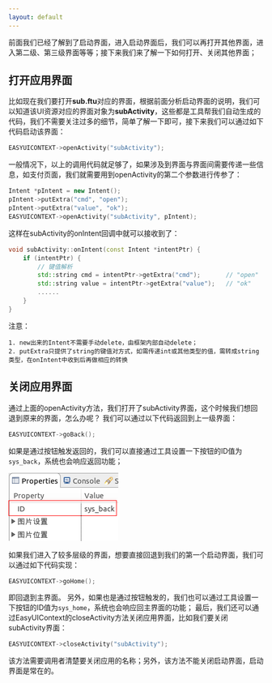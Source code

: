 ```yaml
---
layout: default
---
```

前面我们已经了解到了启动界面，进入启动界面后，我们可以再打开其他界面，进入第二级、第三级界面等等；接下来我们来了解一下如何打开、关闭其他界面；

## 打开应用界面
比如现在我们要打开**sub.ftu**对应的界面，根据前面分析启动界面的说明，我们可以知道该UI资源对应的界面对象为**subActivity**，这些都是工具帮我们自动生成的代码，我们不需要关注过多的细节，简单了解一下即可，接下来我们可以通过如下代码启动该界面：
```c++
EASYUICONTEXT->openActivity("subActivity");
```
一般情况下，以上的调用代码就足够了，如果涉及到界面与界面间需要传递一些信息，如支付页面，我们就需要用到openActivity的第二个参数进行传参了：
```c++
Intent *pIntent = new Intent();
pIntent->putExtra("cmd", "open");
pIntent->putExtra("value", "ok");
EASYUICONTEXT->openActivity("subActivity", pIntent);
```
这样在subActivity的onIntent回调中就可以接收到了：
```c++
void subActivity::onIntent(const Intent *intentPtr) {
	if (intentPtr) {
		// 键值解析
		std::string cmd = intentPtr->getExtra("cmd");		// "open"
		std::string value = intentPtr->getExtra("value");	// "ok"
		......
	}
}
```
注意：

	1. new出来的Intent不需要手动delete，由框架内部自动delete；
	2. putExtra只提供了string的键值对方式，如需传递int或其他类型的值，需转成string类型，在onIntent中收到后再做相应的转换

## 关闭应用界面
通过上面的openActivity方法，我们打开了subActivity界面，这个时候我们想回退到原来的界面，怎么办呢？
我们可以通过以下代码返回到上一级界面：
```c++
EASYUICONTEXT->goBack();
```
如果是通过按钮触发返回的，我们可以直接通过工具设置一下按钮的ID值为`sys_back`，系统也会响应返回功能；  

![](images/Screenshotfrom2018-06-06220522.png)

如果我们进入了较多层级的界面，想要直接回退到我们的第一个启动界面，我们可以通过如下代码实现：
```c++
EASYUICONTEXT->goHome();
```
即回退到主界面。
另外，如果也是通过按钮触发的，我们也可以通过工具设置一下按钮的ID值为`sys_home`，系统也会响应回主界面的功能；
最后，我们还可以通过EasyUIContext的closeActivity方法关闭应用界面，比如我们要关闭subActivity界面：
```c++
EASYUICONTEXT->closeActivity("subActivity");
```
该方法需要调用者清楚要关闭应用的名称；另外，该方法不能关闭启动界面，启动界面是常在的。